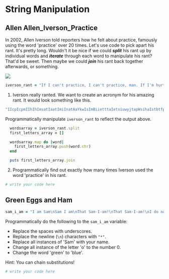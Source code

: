 # String Manipulation

## Allen Allen_Iverson_Practice

In 2002, Allen Iverson told reporters how he felt about practice, famously using the word 'practice' over 20 times. Let's use code to pick apart his rant. It's pretty long. Wouldn't it be nice if we could ***split*** his rant up by individual words and ***iterate*** through each word to manipulate his rant? That'd be sweet. Then maybe we could ***join*** his rant back together afterwards, or something.

<img src="http://ballertainment.com/wp-content/uploads/2012/12/Allen_Iverson_Practice.jpg">

```ruby
iverson_rant = "If I can't practice, I can't practice, man. If I'm hurt, I'm hurt. I mean simple as that. It ain't about that. I mean it's, it's not about that at all. You know what I'm saying. I mean, but it's, it's easy to, to talk about. It's easy to sum it up when you're just talking about practice. We're sitting in here, and I'm supposed to be the franchise player, and we in here talking about practice. I mean, listen, we're talking about practice, not a game, not a game, not a game, we talking about practice. Not a game. Not, not. Not the game that I go out there and die for and play every game like it's my last. Not the game, but we're talking about practice, man. I mean, how silly is that? And we talking about practice. I know I'm supposed to be there. I know I'm supposed to lead by example. I know that, and I'm not, I'm not shoving it aside, you know, like it don't mean anything. I know it's important, I do. I honestly do. But we're talking about practice, man. What are we talking about? We're talking about practice, man."
```

1. Iverson really ranted. We want to create an acronym for his amazing rant. It would look something like this.

```ruby
"IIcpIcpmIIhIhImsatIaatImiInatAaYkwIsImBiietttaIetsiuwyjtapWsihaIstbtfpawihtapImlwtapnagnagnagwtapNagNnNtgtIgotadfapeglimlNtgbwtapmImhsitAwtapIkIstbtIkIstlbeIktAinInsiayklidmaIkiiIdIhdBwtapmWawtaWtapm"
```

Programmatically manipulate `iverson_rant` to reflect the output above.

```ruby
  wordsarray = iverson_rant.split
  first_letters_array = []

  wordsarray.map do |word|
    first_letters_array.push(word.chr)
  end 

  puts first_letters_array.join 

```

2. Programmatically find out exactly how many times Iverson used the word 'practice' in his rant.

```ruby
# write your code here
```

## Green Eggs and Ham

```ruby
sam_i_am = "I am Sam\nSam I am\nThat Sam-I-am!\nThat Sam-I-am!\nI do not like that Sam-I-am!\nDo you like green eggs and ham?\nI do not like them, Sam-I-am.\nI do not like\ngreen eggs and ham."
```

Programmatically do the following to the `sam_i_am` variable:
* Replace the spaces with underscores.
* Replace the newline (`\n`) characters with `"*"`.
* Replace all instances of 'Sam' with your name.
* Change all instance of the letter 'o' to the number 0.
* Change the word 'green' to 'blue'.

Hint: You can chain substitutions!

```ruby
# write your code here
```
